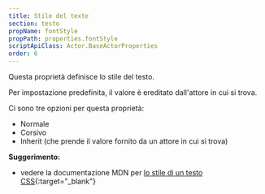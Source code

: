 ```yaml
---
title: Stile del texte
section: testo
propName: fontStyle
propPath: properties.fontStyle
scriptApiClass: Actor.BaseActorProperties
order: 6
---
```

Questa proprietà definisce lo stile del testo.

Per impostazione predefinita, il valore è ereditato dall'attore in cui si trova.

Ci sono tre opzioni per questa proprietà:
 - Normale
 - Corsivo
- Inherit (che prende il valore fornito da un attore in cui si trova)

**Suggerimento:**
- vedere la documentazione MDN per [lo stile di un testo CSS](https://developer.mozilla.org/fr/docs/Web/CSS/font-style){:target="_blank"}
